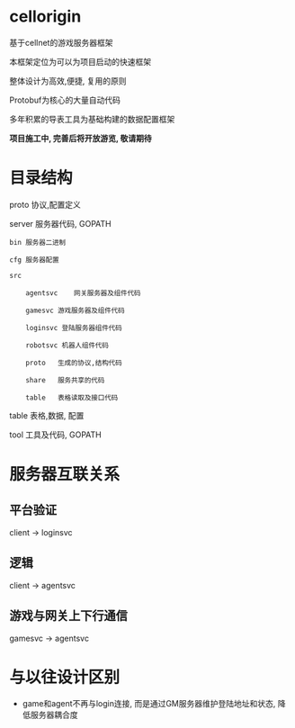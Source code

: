 # cellorigin
基于cellnet的游戏服务器框架


本框架定位为可以为项目启动的快速框架

整体设计为高效,便捷, 复用的原则

Protobuf为核心的大量自动代码

多年积累的导表工具为基础构建的数据配置框架


**项目施工中, 完善后将开放游览, 敬请期待**



# 目录结构

proto	协议,配置定义

server	服务器代码, GOPATH

	bin	服务器二进制
	
	cfg 服务器配置
	
	src
	
		agentsvc	网关服务器及组件代码
		
		gamesvc	游戏服务器及组件代码
		
		loginsvc 登陆服务器组件代码
		
		robotsvc 机器人组件代码
		
		proto	生成的协议,结构代码
		
		share	服务共享的代码
		
		table	表格读取及接口代码
		
table	表格,数据, 配置

tool	工具及代码, GOPATH

# 服务器互联关系

## 平台验证
client -> loginsvc

## 逻辑
client -> agentsvc

## 游戏与网关上下行通信
gamesvc -> agentsvc



# 与以往设计区别
* game和agent不再与login连接, 而是通过GM服务器维护登陆地址和状态, 降低服务器耦合度

